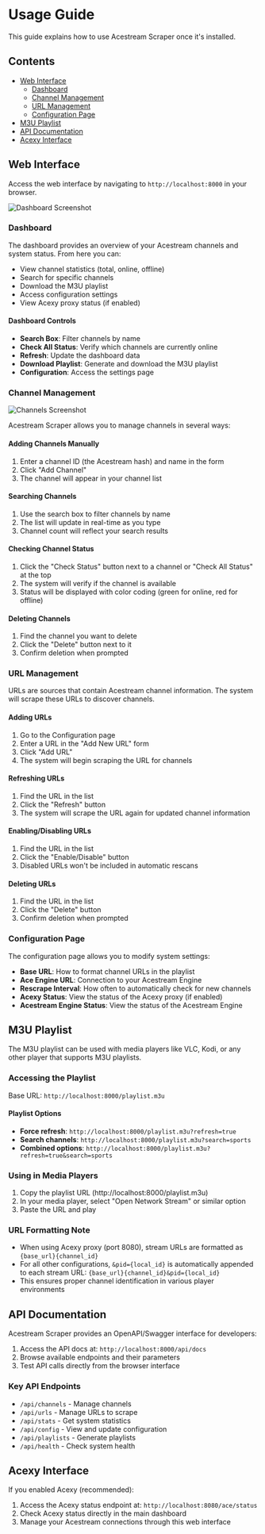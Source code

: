 # Usage Guide

This guide explains how to use Acestream Scraper once it's installed.

## Contents
- [Web Interface](#web-interface)
  - [Dashboard](#dashboard)
  - [Channel Management](#channel-management)
  - [URL Management](#url-management)
  - [Configuration Page](#configuration-page)
- [M3U Playlist](#m3u-playlist)
- [API Documentation](#api-documentation)
- [Acexy Interface](#acexy-interface)

## Web Interface

Access the web interface by navigating to `http://localhost:8000` in your browser.

![Dashboard Screenshot](https://github.com/user-attachments/assets/17e000b7-20de-4a80-a990-9d0d5b225754)

### Dashboard

The dashboard provides an overview of your Acestream channels and system status. From here you can:

- View channel statistics (total, online, offline)
- Search for specific channels
- Download the M3U playlist
- Access configuration settings
- View Acexy proxy status (if enabled)

#### Dashboard Controls

- **Search Box**: Filter channels by name
- **Check All Status**: Verify which channels are currently online
- **Refresh**: Update the dashboard data
- **Download Playlist**: Generate and download the M3U playlist
- **Configuration**: Access the settings page

### Channel Management

![Channels Screenshot](https://github.com/user-attachments/assets/17006755-43ff-4817-be2c-36397cf9631b)

Acestream Scraper allows you to manage channels in several ways:

#### Adding Channels Manually

1. Enter a channel ID (the Acestream hash) and name in the form
2. Click "Add Channel"
3. The channel will appear in your channel list

#### Searching Channels

1. Use the search box to filter channels by name
2. The list will update in real-time as you type
3. Channel count will reflect your search results

#### Checking Channel Status

1. Click the "Check Status" button next to a channel or "Check All Status" at the top
2. The system will verify if the channel is available
3. Status will be displayed with color coding (green for online, red for offline)

#### Deleting Channels

1. Find the channel you want to delete
2. Click the "Delete" button next to it
3. Confirm deletion when prompted

### URL Management

URLs are sources that contain Acestream channel information. The system will scrape these URLs to discover channels.

#### Adding URLs

1. Go to the Configuration page
2. Enter a URL in the "Add New URL" form
3. Click "Add URL"
4. The system will begin scraping the URL for channels

#### Refreshing URLs

1. Find the URL in the list
2. Click the "Refresh" button
3. The system will scrape the URL again for updated channel information

#### Enabling/Disabling URLs

1. Find the URL in the list
2. Click the "Enable/Disable" button
3. Disabled URLs won't be included in automatic rescans

#### Deleting URLs

1. Find the URL in the list
2. Click the "Delete" button
3. Confirm deletion when prompted

### Configuration Page

The configuration page allows you to modify system settings:

- **Base URL**: How to format channel URLs in the playlist
- **Ace Engine URL**: Connection to your Acestream Engine
- **Rescrape Interval**: How often to automatically check for new channels
- **Acexy Status**: View the status of the Acexy proxy (if enabled)
- **Acestream Engine Status**: View the status of the Acestream Engine

## M3U Playlist

The M3U playlist can be used with media players like VLC, Kodi, or any other player that supports M3U playlists.

### Accessing the Playlist

Base URL: `http://localhost:8000/playlist.m3u`

#### Playlist Options

- **Force refresh**: `http://localhost:8000/playlist.m3u?refresh=true`
- **Search channels**: `http://localhost:8000/playlist.m3u?search=sports`
- **Combined options**: `http://localhost:8000/playlist.m3u?refresh=true&search=sports`

### Using in Media Players

1. Copy the playlist URL (http://localhost:8000/playlist.m3u)
2. In your media player, select "Open Network Stream" or similar option
3. Paste the URL and play

### URL Formatting Note

- When using Acexy proxy (port 8080), stream URLs are formatted as `{base_url}{channel_id}`
- For all other configurations, `&pid={local_id}` is automatically appended to each stream URL: `{base_url}{channel_id}&pid={local_id}`
- This ensures proper channel identification in various player environments

## API Documentation

Acestream Scraper provides an OpenAPI/Swagger interface for developers:

1. Access the API docs at: `http://localhost:8000/api/docs`
2. Browse available endpoints and their parameters
3. Test API calls directly from the browser interface

### Key API Endpoints

- `/api/channels` - Manage channels
- `/api/urls` - Manage URLs to scrape
- `/api/stats` - Get system statistics
- `/api/config` - View and update configuration
- `/api/playlists` - Generate playlists
- `/api/health` - Check system health

## Acexy Interface

If you enabled Acexy (recommended):

1. Access the Acexy status endpoint at: `http://localhost:8080/ace/status`
2. Check Acexy status directly in the main dashboard
3. Manage your Acestream connections through this web interface

